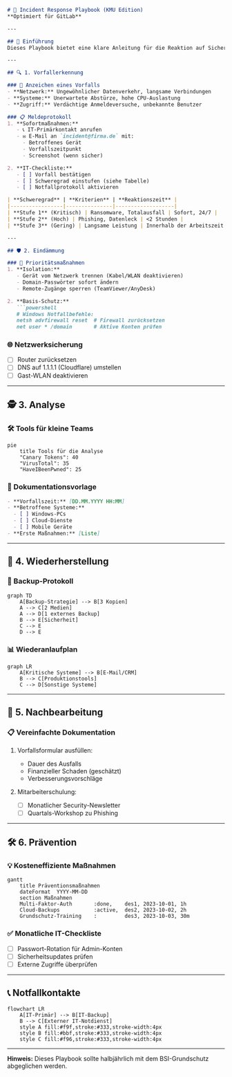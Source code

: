 ```markdown
# 🚨 Incident Response Playbook (KMU Edition)  
**Optimiert für GitLab**  

---

## 📌 Einführung  
Dieses Playbook bietet eine klare Anleitung für die Reaktion auf Sicherheitsvorfälle in kleinen Unternehmen. Es ist speziell für Teams mit begrenzten IT-Ressourcen entwickelt.  

---

## 🔍 1. Vorfallerkennung  

### 🚩 Anzeichen eines Vorfalls  
- **Netzwerk:** Ungewöhnlicher Datenverkehr, langsame Verbindungen  
- **Systeme:** Unerwartete Abstürze, hohe CPU-Auslastung  
- **Zugriff:** Verdächtige Anmeldeversuche, unbekannte Benutzer  

### 📋 Meldeprotokoll  
1. **Sofortmaßnahmen:**  
   - 📞 IT-Primärkontakt anrufen  
   - ✉️ E-Mail an `incident@firma.de` mit:  
     - Betroffenes Gerät  
     - Vorfallszeitpunkt  
     - Screenshot (wenn sicher)  

2. **IT-Checkliste:**  
   - [ ] Vorfall bestätigen  
   - [ ] Schweregrad einstufen (siehe Tabelle)  
   - [ ] Notfallprotokoll aktivieren  

| **Schweregrad** | **Kriterien** | **Reaktionszeit** |  
|-----------------|---------------|-------------------|  
| **Stufe 1** (Kritisch) | Ransomware, Totalausfall | Sofort, 24/7 |  
| **Stufe 2** (Hoch) | Phishing, Datenleck | <2 Stunden |  
| **Stufe 3** (Gering) | Langsame Leistung | Innerhalb der Arbeitszeit |  

---

## 🛡️ 2. Eindämmung  

### 🚧 Prioritätsmaßnahmen  
1. **Isolation:**  
   - Gerät vom Netzwerk trennen (Kabel/WLAN deaktivieren)  
   - Domain-Passwörter sofort ändern  
   - Remote-Zugänge sperren (TeamViewer/AnyDesk)  

2. **Basis-Schutz:**  
   ```powershell
   # Windows Notfallbefehle:
   netsh advfirewall reset  # Firewall zurücksetzen
   net user * /domain       # Aktive Konten prüfen
   ```

### 🌐 Netzwerksicherung  
- [ ] Router zurücksetzen  
- [ ] DNS auf 1.1.1.1 (Cloudflare) umstellen  
- [ ] Gast-WLAN deaktivieren  

---

## 🕵️ 3. Analyse  

### 🛠️ Tools für kleine Teams  
```mermaid
pie
    title Tools für die Analyse
    "Canary Tokens": 40
    "VirusTotal": 35
    "HaveIBeenPwned": 25
```

### 📄 Dokumentationsvorlage  
```markdown
- **Vorfallszeit:** [DD.MM.YYYY HH:MM]  
- **Betroffene Systeme:**  
  - [ ] Windows-PCs  
  - [ ] Cloud-Dienste  
  - [ ] Mobile Geräte  
- **Erste Maßnahmen:** [Liste]  
```

---

## 🔄 4. Wiederherstellung  

### 💾 Backup-Protokoll  
```mermaid
graph TD
    A[Backup-Strategie] --> B[3 Kopien]
    A --> C[2 Medien]
    A --> D[1 externes Backup]
    B --> E[Sicherheit]
    C --> E
    D --> E
```

### 📊 Wiederanlaufplan  
```mermaid
graph LR
    A[Kritische Systeme] --> B[E-Mail/CRM]
    B --> C[Produktionstools]
    C --> D[Sonstige Systeme]
```

---

## 📝 5. Nachbearbeitung  

### 📋 Vereinfachte Dokumentation  
1. Vorfallsformular ausfüllen:  
   - Dauer des Ausfalls  
   - Finanzieller Schaden (geschätzt)  
   - Verbesserungsvorschläge  

2. Mitarbeiterschulung:  
   - [ ] Monatlicher Security-Newsletter  
   - [ ] Quartals-Workshop zu Phishing  

---

## 🛠️ 6. Prävention  

### 💡 Kosteneffiziente Maßnahmen  
```mermaid
gantt
    title Präventionsmaßnahmen
    dateFormat  YYYY-MM-DD
    section Maßnahmen
    Multi-Faktor-Auth       :done,    des1, 2023-10-01, 1h
    Cloud-Backups           :active,  des2, 2023-10-02, 2h
    Grundschutz-Training    :         des3, 2023-10-03, 30m
```

### ✅ Monatliche IT-Checkliste  
- [ ] Passwort-Rotation für Admin-Konten  
- [ ] Sicherheitsupdates prüfen  
- [ ] Externe Zugriffe überprüfen  

---

## 📞 Notfallkontakte  
```mermaid
flowchart LR
    A[IT-Primär] --> B[IT-Backup]
    B --> C[Externer IT-Notdienst]
    style A fill:#f9f,stroke:#333,stroke-width:4px
    style B fill:#bbf,stroke:#333,stroke-width:4px
    style C fill:#f96,stroke:#333,stroke-width:4px
```

---

**Hinweis:** Dieses Playbook sollte halbjährlich mit dem BSI-Grundschutz abgeglichen werden.  
```